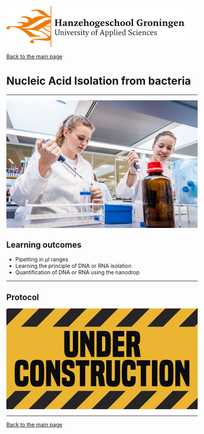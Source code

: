 ![Hanze](../hanze/hanze.png)

[Back to the main page](../index.md)

# Nucleic Acid Isolation from bacteria

---

![Pic](./pics/impression.jpg)

## Learning outcomes
- Pipetting in μl ranges
- Learning the principle of DNA or RNA isolation
- Quantification of DNA or RNA using the nanodrop

---
## Protocol

![Under construction](./pics/under_construction.jpg)


--- 

[Back to the main page](../index.md)
<script src="https://cdn.mathjax.org/mathjax/latest/MathJax.js?config=TeX-AMS-MML_HTMLorMML" type="text/javascript"></script>